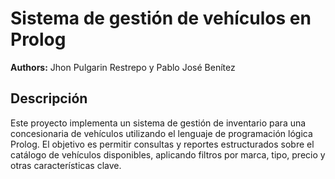 # Sistema de gestión de vehículos en Prolog

**Authors:** Jhon Pulgarin Restrepo y Pablo José Benítez

## Descripción
Este proyecto implementa un sistema de gestión de inventario para una concesionaria de vehículos utilizando el lenguaje de programación lógica Prolog. El objetivo es permitir consultas y reportes estructurados sobre el catálogo de vehículos disponibles, aplicando filtros por marca, tipo, precio y otras características clave.


